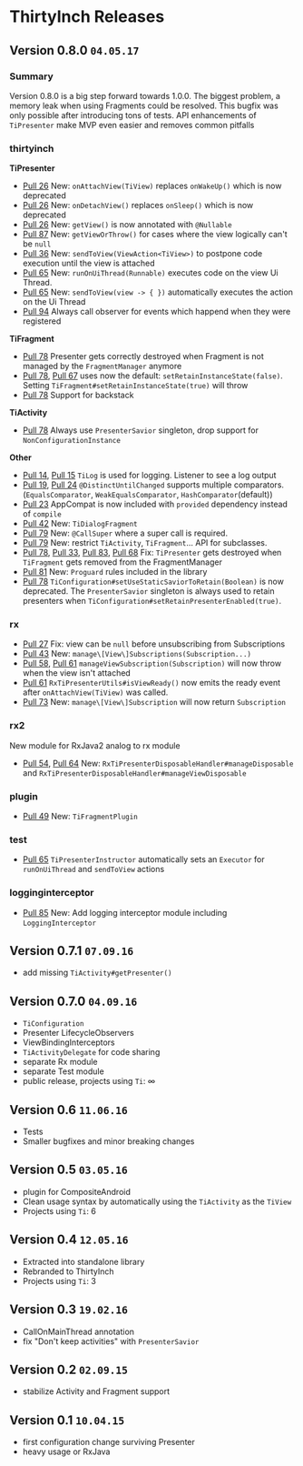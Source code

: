 # ThirtyInch Releases

## Version 0.8.0 `04.05.17`

### Summary

Version 0.8.0 is a big step forward towards 1.0.0. The biggest problem, a memory leak when using Fragments could be resolved. This bugfix was only possible after introducing tons of tests.
API enhancements of `TiPresenter` make MVP even easier and removes common pitfalls

### thirtyinch

**TiPresenter**

- [Pull 26](https://github.com/grandcentrix/ThirtyInch/pull/26) New: `onAttachView(TiView)` replaces `onWakeUp()` which is now deprecated
- [Pull 26](https://github.com/grandcentrix/ThirtyInch/pull/26) New: `onDetachView()` replaces `onSleep()` which is now deprecated
- [Pull 26](https://github.com/grandcentrix/ThirtyInch/pull/26) New: `getView()` is now annotated with `@Nullable`
- [Pull 87](https://github.com/grandcentrix/ThirtyInch/pull/87) New: `getViewOrThrow()` for cases where the view logically can't be `null`
- [Pull 36](https://github.com/grandcentrix/ThirtyInch/pull/36) New: `sendToView(ViewAction<TiView>)` to postpone code execution until the view is attached
- [Pull 65](https://github.com/grandcentrix/ThirtyInch/pull/65) New: `runOnUiThread(Runnable)` executes code on the view Ui Thread.
- [Pull 65](https://github.com/grandcentrix/ThirtyInch/pull/65) New: `sendToView(view -> { })` automatically executes the action on the Ui Thread
- [Pull 94](https://github.com/grandcentrix/ThirtyInch/pull/94) Always call observer for events which happend when they were registered

**TiFragment**

- [Pull 78](https://github.com/grandcentrix/ThirtyInch/pull/78) Presenter gets correctly destroyed when Fragment is not managed by the `FragmentManager` anymore
- [Pull 78](https://github.com/grandcentrix/ThirtyInch/pull/78), [Pull 67](https://github.com/grandcentrix/ThirtyInch/pull/67) uses now the default: `setRetainInstanceState(false)`. Setting `TiFragment#setRetainInstanceState(true)` will throw
- [Pull 78](https://github.com/grandcentrix/ThirtyInch/pull/78) Support for backstack

**TiActivity**

- [Pull 78](https://github.com/grandcentrix/ThirtyInch/pull/78) Always use `PresenterSavior` singleton, drop support for `NonConfigurationInstance`

**Other**

- [Pull 14](https://github.com/grandcentrix/ThirtyInch/pull/14), [Pull 15](https://github.com/grandcentrix/ThirtyInch/pull/15) `TiLog` is used for logging. Listener to see a log output
- [Pull 19](https://github.com/grandcentrix/ThirtyInch/pull/19), [Pull 24](https://github.com/grandcentrix/ThirtyInch/pull/24) `@DistinctUntilChanged` supports multiple comparators. (`EqualsComparator`, `WeakEqualsComparator`, `HashComparator`(default))
- [Pull 23](https://github.com/grandcentrix/ThirtyInch/pull/23) AppCompat is now included with `provided` dependency instead of `compile`
- [Pull 42](https://github.com/grandcentrix/ThirtyInch/pull/42) New: `TiDialogFragment`
- [Pull 79](https://github.com/grandcentrix/ThirtyInch/pull/79) New: `@CallSuper` where a super call is required.
- [Pull 79](https://github.com/grandcentrix/ThirtyInch/pull/79) New: restrict `TiActivity`, `TiFragment`...  API for subclasses. 
- [Pull 78](https://github.com/grandcentrix/ThirtyInch/pull/78), [Pull 33](https://github.com/grandcentrix/ThirtyInch/pull/33), [Pull 83](https://github.com/grandcentrix/ThirtyInch/pull/83), [Pull 68](https://github.com/grandcentrix/ThirtyInch/pull/68) Fix: `TiPresenter` gets destroyed when `TiFragment` gets removed from the FragmentManager
- [Pull 81](https://github.com/grandcentrix/ThirtyInch/pull/81) New: `Proguard` rules included in the library
- [Pull 78](https://github.com/grandcentrix/ThirtyInch/pull/78) `TiConfiguration#setUseStaticSaviorToRetain(Boolean)` is now deprecated. The `PresenterSavior` singleton is always used to retain presenters when `TiConfiguration#setRetainPresenterEnabled(true)`. 

### rx

- [Pull 27](https://github.com/grandcentrix/ThirtyInch/pull/27) Fix: view can be `null` before unsubscribing from Subscriptions
- [Pull 43](https://github.com/grandcentrix/ThirtyInch/pull/43) New: `manage\[View\]Subscriptions(Subscription...)`
- [Pull 58](https://github.com/grandcentrix/ThirtyInch/pull/), [Pull 61](https://github.com/grandcentrix/ThirtyInch/pull/61) `manageViewSubscription(Subscription)` will now throw when the view isn't attached
- [Pull 61](https://github.com/grandcentrix/ThirtyInch/pull/61) `RxTiPresenterUtils#isViewReady()` now emits the ready event after `onAttachView(TiView)` was called.
- [Pull 73](https://github.com/grandcentrix/ThirtyInch/pull/73) New: `manage\[View\]Subscription` will now return `Subscription`

### rx2

New module for RxJava2 analog to rx module

- [Pull 54](https://github.com/grandcentrix/ThirtyInch/pull/54), [Pull 64](https://github.com/grandcentrix/ThirtyInch/pull/64) New: `RxTiPresenterDisposableHandler#manageDisposable` and `RxTiPresenterDisposableHandler#manageViewDisposable`

### plugin

- [Pull 49](https://github.com/grandcentrix/ThirtyInch/pull/49) New: `TiFragmentPlugin`

### test

- [Pull 65](https://github.com/grandcentrix/ThirtyInch/pull/65) `TiPresenterInstructor` automatically sets an `Executor` for `runOnUiThread` and `sendToView` actions

### logginginterceptor

 - [Pull 85](https://github.com/grandcentrix/ThirtyInch/pull/85) New: Add logging interceptor module including `LoggingInterceptor`

## Version 0.7.1 `07.09.16`
- add missing `TiActivity#getPresenter()`

## Version 0.7.0 `04.09.16`
- `TiConfiguration`
- Presenter LifecycleObservers
- ViewBindingInterceptors
- `TiActivityDelegate` for code sharing
- separate Rx module
- separate Test module
- public release, projects using `Ti`: ∞

## Version 0.6 `11.06.16`
- Tests
- Smaller bugfixes and minor breaking changes

## Version 0.5 `03.05.16`
- plugin for CompositeAndroid
- Clean usage syntax by automatically using the `TiActivity` as the `TiView`
- Projects using `Ti`: 6

## Version 0.4 `12.05.16`
- Extracted into standalone library
- Rebranded to ThirtyInch
- Projects using `Ti`: 3

## Version 0.3 `19.02.16`
- CallOnMainThread annotation
- fix "Don't keep activities" with `PresenterSavior`

## Version 0.2 `02.09.15`
- stabilize Activity and Fragment support

## Version 0.1 `10.04.15`
- first configuration change surviving Presenter
- heavy usage or RxJava
